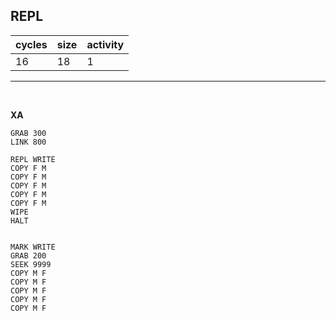 ## REPL

| cycles | size | activity |
| ------ | ---- | -------- |
| 16 | 18 | 1 |
<hr>
<br>

**XA**

```
GRAB 300
LINK 800

REPL WRITE
COPY F M
COPY F M
COPY F M
COPY F M
COPY F M
WIPE
HALT


MARK WRITE 
GRAB 200
SEEK 9999
COPY M F
COPY M F
COPY M F
COPY M F
COPY M F
```
